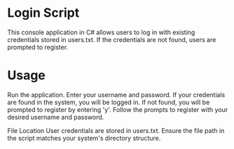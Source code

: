 # Login Script

This console application in C# allows users to log in with existing credentials stored in users.txt. If the credentials are not found, users are prompted to register.

# Usage

Run the application.
Enter your username and password.
If your credentials are found in the system, you will be logged in.
If not found, you will be prompted to register by entering 'y'.
Follow the prompts to register with your desired username and password.

File Location
User credentials are stored in users.txt. Ensure the file path in the script matches your system's directory structure.
